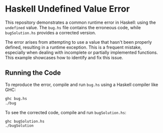 # Haskell Undefined Value Error

This repository demonstrates a common runtime error in Haskell: using the `undefined` value.  The `bug.hs` file contains the erroneous code, while `bugSolution.hs` provides a corrected version.

The error arises from attempting to use a value that hasn't been properly defined, resulting in a runtime exception. This is a frequent mistake, especially when dealing with incomplete or partially implemented functions. This example showcases how to identify and fix this issue.

## Running the Code

To reproduce the error, compile and run `bug.hs` using a Haskell compiler like GHC:

```bash
ghc bug.hs
./bug
```

To see the corrected code, compile and run `bugSolution.hs`:

```bash
ghc bugSolution.hs
./bugSolution
```